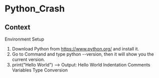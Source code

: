 # Python_Crash
## Context
Environment Setup
 1) Download Python from https://www.python.org/ and install it.
 2) Go to Command and type python --version, then it will show you the current version.
 3) print("Hello World") --> Output: Hello World
Indentation
Comments
Variables
Type Conversion
